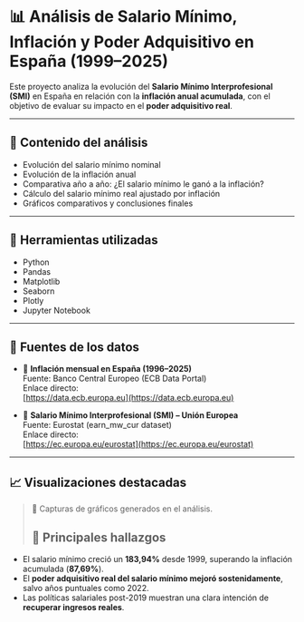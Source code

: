 # 📊 Análisis de Salario Mínimo, Inflación y Poder Adquisitivo en España (1999–2025)

Este proyecto analiza la evolución del **Salario Mínimo Interprofesional (SMI)** en España en relación con la **inflación anual acumulada**, con el objetivo de evaluar su impacto en el **poder adquisitivo real**.

---

## 📁 Contenido del análisis

- Evolución del salario mínimo nominal
- Evolución de la inflación anual
- Comparativa año a año: ¿El salario mínimo le ganó a la inflación?
- Cálculo del salario mínimo real ajustado por inflación
- Gráficos comparativos y conclusiones finales

---

## 🧪 Herramientas utilizadas

- Python
- Pandas
- Matplotlib
- Seaborn
- Plotly
- Jupyter Notebook

---

## 📂 Fuentes de los datos

- 🔸 **Inflación mensual en España (1996–2025)**  
  Fuente: Banco Central Europeo (ECB Data Portal)  
  Enlace directo:  
  [https://data.ecb.europa.eu](https://data.ecb.europa.eu)

- 🔸 **Salario Mínimo Interprofesional (SMI) – Unión Europea**  
  Fuente: Eurostat (earn_mw_cur dataset)  
  Enlace directo:  
  [https://ec.europa.eu/eurostat](https://ec.europa.eu/eurostat)

---

## 📈 Visualizaciones destacadas

> 📌 Capturas de gráficos generados en el análisis.
>
> 
> ## 🧠 Principales hallazgos

- El salario mínimo creció un **183,94%** desde 1999, superando la inflación acumulada (**87,69%**).
- El **poder adquisitivo real del salario mínimo mejoró sostenidamente**, salvo años puntuales como 2022.
- Las políticas salariales post-2019 muestran una clara intención de **recuperar ingresos reales**.

